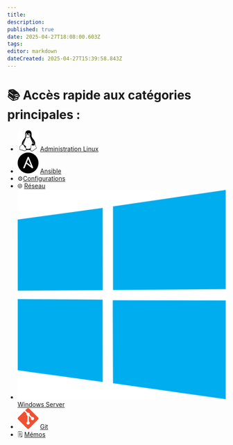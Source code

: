 ```yaml
---
title: 
description: 
published: true
date: 2025-04-27T18:08:00.603Z
tags: 
editor: markdown
dateCreated: 2025-04-27T15:39:58.843Z
---
```


# 📚 Accès rapide aux catégories principales :

- ![linux.svg](/icons/linux.svg) [Administration Linux](/Administration-Linux)
- ![ansible.svg](/icons/ansible.svg) [Ansible](/Ansible)
- ⚙️[Configurations](/Configurations)
- 🌐 [Réseau](/Reseau)
- ![microsoft-windows.svg](/icons/microsoft-windows.svg) [Windows Server](/Windows-Server)
- ![git.svg](/icons/git.svg) [Git](/Git)
- 🗒️ [Mémos](/Memos)



